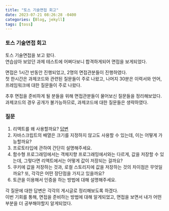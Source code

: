 ```yaml
---
title: "토스 기술면접 회고"
date: 2023-07-21 08:26:28 -0400
categories: [Blog, jekyll]
tags: [toss]
---
```


### 토스 기술면접 회고

토스 기술면접을 보고 왔다.<br>
연습삼아 보았던 과제 테스트에 어쩌다보니 합격하게되어 면접을 보게되었다.

면접은 1시간 반동안 진행되었고, 2명의 면접관분들이 진행하였다.<br>
첫 한시간은 과제코드와 관련된 질문들이 주로 나왔고, 나머지 30분은 이력서와 언어, 프레임워크에 대한 질문들이 주로 나왔다.<br>

추후 면접을 준비하게 될 분들을 위해 면접관분들이 물어보신 질문들을 정리해보았다.<br>
과제코드의 경우 공개가 불가능하므로, 과제코드에 대한 질문들은 생략하였다.

### 질문

1.  리액트를 왜 사용할까요? [답변](https://ho991217.github.io/)
2.  자바스크립트의 배열은 크기를 지정하지 않고도 사용할 수 있는데, 이는 어떻게 가능할까요?
3.  프로토타입에 관하여 간단히 설명해주세요.
4.  함수형 프로그래밍에서는 객체지향 프로그래밍에서와는 다르게, 값을 저장할 수 있는데, 그렇다면 리액트에서는 어떻게 값이 저장되는 걸까요?
5.  쿠키에 값을 저장하는 것과, 로컬 스토리지에 값을 저장하는 것의 차이점은 무엇일까요? 또, 각각은 어떤 장단점을 가지고 있을까요?
6.  토큰을 이용해서 인증을 하는 방법에 대해 설명해주세요.

각 질문에 대한 답변은 각각의 게시글로 정리해보도록 하겠다.<br>
이번 기회를 통해, 면접을 준비하는 방법에 대해 알게되었고, 면접을 보면서 내가 어떤 부분을 더 공부해야할지 알게되었다.<br>
